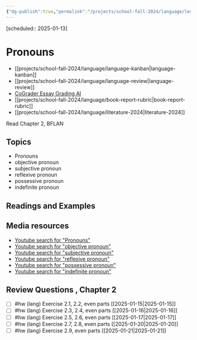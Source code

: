 ```yaml
---
{"dg-publish":true,"permalink":"/projects/school-fall-2024/language/lessons/ch2-pronouns/"}
---
```



[scheduled:: 2025-01-13] 

#  Pronouns

- [[projects/school-fall-2024/language/language-kanban\|language-kanban]]
- [[projects/school-fall-2024/language/language-review\|language-review]]
- [CoGrader Essay Grading AI](https://v2.cograder.com/app)
- [[projects/school-fall-2024/language/book-report-rubric\|book-report-rubric]]
- [[projects/school-fall-2024/language/literature-2024\|literature-2024]]


Read Chapter 2, BFLAN

## Topics


- Pronouns
- objective pronoun
- subjective pronoun
- reflexive pronoun
- possessive pronoun
- indefinite pronoun


## Readings and Examples


## Media resources


- [Youtube search for "Pronouns"](https://www.youtube.com/results?search_query=Pronouns) 
- [Youtube search for "objective pronoun"](https://www.youtube.com/results?search_query=objective%20pronoun) 
- [Youtube search for "subjective pronoun"](https://www.youtube.com/results?search_query=subjective%20pronoun) 
- [Youtube search for "reflexive pronoun"](https://www.youtube.com/results?search_query=reflexive%20pronoun) 
- [Youtube search for "possessive pronoun"](https://www.youtube.com/results?search_query=possessive%20pronoun) 
- [Youtube search for "indefinite pronoun"](https://www.youtube.com/results?search_query=indefinite%20pronoun) 

## Review Questions , Chapter 2



- [ ] #hw (lang) Exercise 2.1, 2.2, even parts  [[2025-01-15\|2025-01-15]] 
- [ ] #hw (lang) Exercise 2.3, 2.4, even parts  [[2025-01-16\|2025-01-16]] 
- [ ] #hw (lang) Exercise 2.5, 2.6, even parts  [[2025-01-17\|2025-01-17]] 
- [ ] #hw (lang) Exercise 2.7, 2.8, even parts  [[2025-01-20\|2025-01-20]] 
- [ ] #hw (lang) Exercise 2.9, even parts  [[2025-01-21\|2025-01-21]] 
